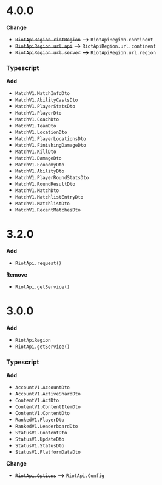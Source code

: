 # 4.0.0

**Change**

-   ~~`RiotApiRegion.riotRegion`~~ **-->** `RiotApiRegion.continent`
-   ~~`RiotApiRegion.url.api`~~ **-->** `RiotApiRegion.url.continent`
-   ~~`RiotApiRegion.url.server`~~ **-->** `RiotApiRegion.url.region`

### Typescript

**Add**

-   `MatchV1.MatchInfoDto`
-   `MatchV1.AbilityCastsDto`
-   `MatchV1.PlayerStatsDto`
-   `MatchV1.PlayerDto`
-   `MatchV1.CoachDto`
-   `MatchV1.TeamDto`
-   `MatchV1.LocationDto`
-   `MatchV1.PlayerLocationsDto`
-   `MatchV1.FinishingDamageDto`
-   `MatchV1.KillDto`
-   `MatchV1.DamageDto`
-   `MatchV1.EconomyDto`
-   `MatchV1.AbilityDto`
-   `MatchV1.PlayerRoundStatsDto`
-   `MatchV1.RoundResultDto`
-   `MatchV1.MatchDto`
-   `MatchV1.MatchlistEntryDto`
-   `MatchV1.MatchlistDto`
-   `MatchV1.RecentMatchesDto`

# 3.2.0

**Add**

-   `RiotApi.request()`

**Remove**

-   `RiotApi.getService()`

# 3.0.0

**Add**

-   `RiotApiRegion`
-   `RiotApi.getService()`

### Typescript

**Add**

-   `AccountV1.AccountDto`
-   `AccountV1.ActiveShardDto`
-   `ContentV1.ActDto`
-   `ContentV1.ContentItemDto`
-   `ContentV1.ContentDto`
-   `RankedV1.PlayerDto`
-   `RankedV1.LeaderboardDto`
-   `StatusV1.ContentDto`
-   `StatusV1.UpdateDto`
-   `StatusV1.StatusDto`
-   `StatusV1.PlatformDataDto`

**Change**

-   ~~`RiotApi.Options`~~ **-->** `RiotApi.Config`
